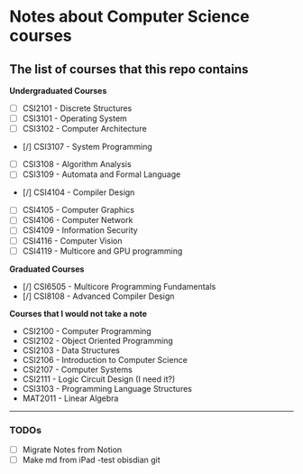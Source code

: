 # Notes about Computer Science courses

## The list of courses that this repo contains

**Undergraduated Courses**
- [ ] CSI2101 - Discrete Structures
- [ ] CSI3101 - Operating System
- [ ] CSI3102 - Computer Architecture
- [/] CSI3107 - System Programming
- [ ] CSI3108 - Algorithm Analysis
- [ ] CSI3109 - Automata and Formal Language
- [/] CSI4104 - Compiler Design
- [ ] CSI4105 - Computer Graphics
- [ ] CSI4106 - Computer Network
- [ ] CSI4109 - Information Security
- [ ] CSI4116 - Computer Vision
- [ ] CSI4119 - Multicore and GPU programming

**Graduated Courses**
- [/] CSI6505 - Multicore Programming Fundamentals
- [/] CSI8108 - Advanced Compiler Design

**Courses that I would not take a note**
- CSI2100 - Computer Programming
- CSI2102 - Object Oriented Programming
- CSI2103 - Data Structures
- CSI2106 - Introduction to Computer Science
- CSI2107 - Computer Systems
- CSI2111 - Logic Circuit Design (I need it?)
- CSI3103 - Programming Language Structures
- MAT2011 - Linear Algebra
---

### TODOs
- [ ] Migrate Notes from Notion
- [ ] Make md from iPad
-test obisdian git